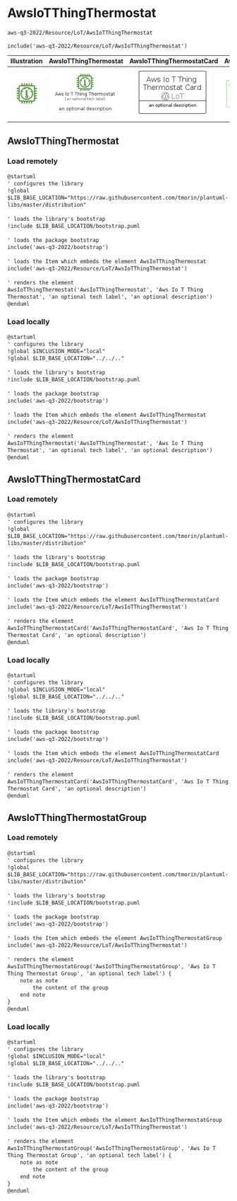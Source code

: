# AwsIoTThingThermostat


```text
aws-q3-2022/Resource/LoT/AwsIoTThingThermostat
```

```text
include('aws-q3-2022/Resource/LoT/AwsIoTThingThermostat')
```



| Illustration | AwsIoTThingThermostat | AwsIoTThingThermostatCard | AwsIoTThingThermostatGroup |
| :---: | :---: | :---: | :---: |
| ![illustration for Illustration](../../../aws-q3-2022/Resource/LoT/AwsIoTThingThermostat.png) | ![illustration for AwsIoTThingThermostat](../../../aws-q3-2022/Resource/LoT/AwsIoTThingThermostat.Local.png) | ![illustration for AwsIoTThingThermostatCard](../../../aws-q3-2022/Resource/LoT/AwsIoTThingThermostatCard.Local.png) | ![illustration for AwsIoTThingThermostatGroup](../../../aws-q3-2022/Resource/LoT/AwsIoTThingThermostatGroup.Local.png) |




## AwsIoTThingThermostat

### Load remotely
```plantuml
@startuml
' configures the library
!global $LIB_BASE_LOCATION="https://raw.githubusercontent.com/tmorin/plantuml-libs/master/distribution"

' loads the library's bootstrap
!include $LIB_BASE_LOCATION/bootstrap.puml

' loads the package bootstrap
include('aws-q3-2022/bootstrap')

' loads the Item which embeds the element AwsIoTThingThermostat
include('aws-q3-2022/Resource/LoT/AwsIoTThingThermostat')

' renders the element
AwsIoTThingThermostat('AwsIoTThingThermostat', 'Aws Io T Thing Thermostat', 'an optional tech label', 'an optional description')
@enduml
```

### Load locally
```plantuml
@startuml
' configures the library
!global $INCLUSION_MODE="local"
!global $LIB_BASE_LOCATION="../../.."

' loads the library's bootstrap
!include $LIB_BASE_LOCATION/bootstrap.puml

' loads the package bootstrap
include('aws-q3-2022/bootstrap')

' loads the Item which embeds the element AwsIoTThingThermostat
include('aws-q3-2022/Resource/LoT/AwsIoTThingThermostat')

' renders the element
AwsIoTThingThermostat('AwsIoTThingThermostat', 'Aws Io T Thing Thermostat', 'an optional tech label', 'an optional description')
@enduml
```

## AwsIoTThingThermostatCard

### Load remotely
```plantuml
@startuml
' configures the library
!global $LIB_BASE_LOCATION="https://raw.githubusercontent.com/tmorin/plantuml-libs/master/distribution"

' loads the library's bootstrap
!include $LIB_BASE_LOCATION/bootstrap.puml

' loads the package bootstrap
include('aws-q3-2022/bootstrap')

' loads the Item which embeds the element AwsIoTThingThermostatCard
include('aws-q3-2022/Resource/LoT/AwsIoTThingThermostat')

' renders the element
AwsIoTThingThermostatCard('AwsIoTThingThermostatCard', 'Aws Io T Thing Thermostat Card', 'an optional description')
@enduml
```

### Load locally
```plantuml
@startuml
' configures the library
!global $INCLUSION_MODE="local"
!global $LIB_BASE_LOCATION="../../.."

' loads the library's bootstrap
!include $LIB_BASE_LOCATION/bootstrap.puml

' loads the package bootstrap
include('aws-q3-2022/bootstrap')

' loads the Item which embeds the element AwsIoTThingThermostatCard
include('aws-q3-2022/Resource/LoT/AwsIoTThingThermostat')

' renders the element
AwsIoTThingThermostatCard('AwsIoTThingThermostatCard', 'Aws Io T Thing Thermostat Card', 'an optional description')
@enduml
```

## AwsIoTThingThermostatGroup

### Load remotely
```plantuml
@startuml
' configures the library
!global $LIB_BASE_LOCATION="https://raw.githubusercontent.com/tmorin/plantuml-libs/master/distribution"

' loads the library's bootstrap
!include $LIB_BASE_LOCATION/bootstrap.puml

' loads the package bootstrap
include('aws-q3-2022/bootstrap')

' loads the Item which embeds the element AwsIoTThingThermostatGroup
include('aws-q3-2022/Resource/LoT/AwsIoTThingThermostat')

' renders the element
AwsIoTThingThermostatGroup('AwsIoTThingThermostatGroup', 'Aws Io T Thing Thermostat Group', 'an optional tech label') {
    note as note
        the content of the group
    end note
}
@enduml
```

### Load locally
```plantuml
@startuml
' configures the library
!global $INCLUSION_MODE="local"
!global $LIB_BASE_LOCATION="../../.."

' loads the library's bootstrap
!include $LIB_BASE_LOCATION/bootstrap.puml

' loads the package bootstrap
include('aws-q3-2022/bootstrap')

' loads the Item which embeds the element AwsIoTThingThermostatGroup
include('aws-q3-2022/Resource/LoT/AwsIoTThingThermostat')

' renders the element
AwsIoTThingThermostatGroup('AwsIoTThingThermostatGroup', 'Aws Io T Thing Thermostat Group', 'an optional tech label') {
    note as note
        the content of the group
    end note
}
@enduml
```

